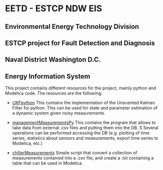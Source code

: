 # EETD - ESTCP NDW EIS
## Environmental Energy Technology Division
## ESTCP project for Fault Detection and Diagnosis
## Naval District Washington D.C.
## Energy Information System

This project contains different resources for the project, mainly python and Modelica code. The resources are the following:

* [UKFpython](link.address.here)
	This contains the implementation of the Unscented Kalman Filter for python. This can be used for state and parameter estimation of a dynamic system given noisy measurements.


* [managementMeasurementsPy](link.address.here)
	This contains the program that allows to take data from external .csv files and putting them into the DB. S
	Several operations can be performed accessing the DB (e.g. plotting of time series, statistics about sensors and measurements, export time series to Modelica, etc.)


* [chillerMeasurements](link.address.here)
	Simple script that convert a collection of measurements contained into a .csv file, and create a .txt containing a table that can be used in Modelica.





